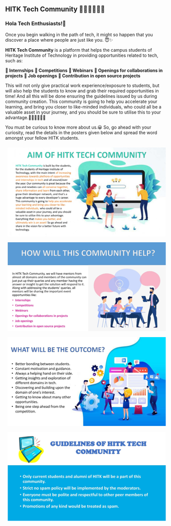 ## HITK Tech Community 👩🏻‍💻👨🏻‍💻

### **Hola Tech Enthusiasts!🤩**

Once you begin walking in the path of tech, it might so happen that you discover a place where people are just like you. 😇✨

**HITK Tech Community** is a platform that helps the campus students of Heritage Institute of Technology in providing opportunities related to tech, such as:

**🔹 Internships**
**🔹 Competitions**
**🔹 Webinars**
**🔹 Openings for collaborations in projects**
**🔹 Job openings**
**🔹 Contribution in open source projects**

This will not only give practical work experience/exposure to students, but will also help the students to know and grab their required opportunities in time! And all this will be done ensuring the guidelines issued by us during community creation. This community is going to help you accelerate your learning, and bring you closer to like-minded individuals, who could all be a valuable asset in your journey, and you should be sure to utilise this to your advantage.👩🏻‍💻👨🏻‍💻

You must be curious to know more about us.😀 So, go ahead with your curiosity, read the details in the posters given below and spread the word amongst your fellow HITK students.

<kbd><img style="padding: 8px;" src="assets/HTC1_0000001.jpg"></kbd>
<kbd><img style="padding: 8px;" src="assets/HTC1_0000002.jpg"></kbd>
<kbd><img style="padding: 8px;" src="assets/HTC1_0000003.jpg"></kbd> 
<kbd><img style="padding: 8px;" src="assets/HTC1_0000004.jpg"></kbd>
